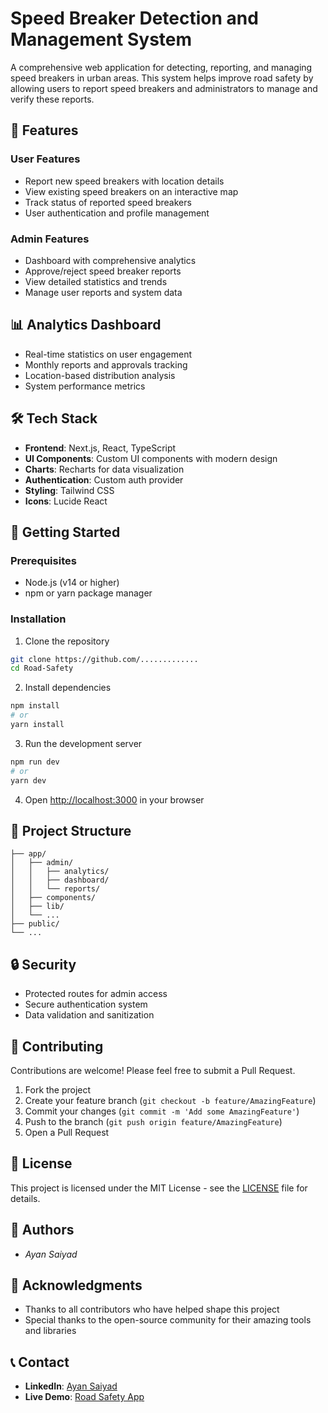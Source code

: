 # Speed Breaker Detection and Management System

A comprehensive web application for detecting, reporting, and managing speed breakers in urban areas. This system helps improve road safety by allowing users to report speed breakers and administrators to manage and verify these reports.

## 🌟 Features

### User Features
- Report new speed breakers with location details
- View existing speed breakers on an interactive map
- Track status of reported speed breakers
- User authentication and profile management

### Admin Features
- Dashboard with comprehensive analytics
- Approve/reject speed breaker reports
- View detailed statistics and trends
- Manage user reports and system data

## 📊 Analytics Dashboard
- Real-time statistics on user engagement
- Monthly reports and approvals tracking
- Location-based distribution analysis
- System performance metrics

## 🛠️ Tech Stack

- **Frontend**: Next.js, React, TypeScript
- **UI Components**: Custom UI components with modern design
- **Charts**: Recharts for data visualization
- **Authentication**: Custom auth provider
- **Styling**: Tailwind CSS
- **Icons**: Lucide React

## 🚀 Getting Started

### Prerequisites
- Node.js (v14 or higher)
- npm or yarn package manager

### Installation

1. Clone the repository
```bash
git clone https://github.com/.............
cd Road-Safety
```

2. Install dependencies
```bash
npm install
# or
yarn install
```

3. Run the development server
```bash
npm run dev
# or
yarn dev
```

4. Open [http://localhost:3000](http://localhost:3000) in your browser

## 📁 Project Structure

```
├── app/
│   ├── admin/
│   │   ├── analytics/
│   │   ├── dashboard/
│   │   └── reports/
│   ├── components/
│   ├── lib/
│   └── ...
├── public/
└── ...
```

## 🔒 Security

- Protected routes for admin access
- Secure authentication system
- Data validation and sanitization

## 🤝 Contributing

Contributions are welcome! Please feel free to submit a Pull Request.

1. Fork the project
2. Create your feature branch (`git checkout -b feature/AmazingFeature`)
3. Commit your changes (`git commit -m 'Add some AmazingFeature'`)
4. Push to the branch (`git push origin feature/AmazingFeature`)
5. Open a Pull Request

## 📝 License

This project is licensed under the MIT License - see the [LICENSE](LICENSE) file for details.

## 👥 Authors

- *Ayan Saiyad*

## 🙏 Acknowledgments

- Thanks to all contributors who have helped shape this project
- Special thanks to the open-source community for their amazing tools and libraries

## 📞 Contact

- **LinkedIn**: [Ayan Saiyad](https://www.linkedin.com/in/ayan-saiyad-793146129/)
- **Live Demo**: [Road Safety App](https://roadsafety-mu.vercel.app/)

